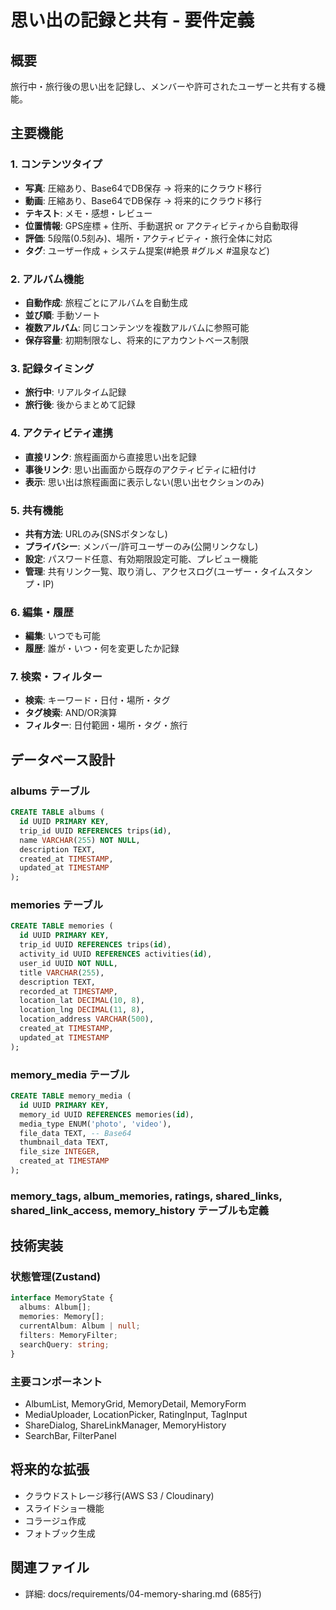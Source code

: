# 思い出の記録と共有 - 要件定義

## 概要
旅行中・旅行後の思い出を記録し、メンバーや許可されたユーザーと共有する機能。

## 主要機能

### 1. コンテンツタイプ
- **写真**: 圧縮あり、Base64でDB保存 → 将来的にクラウド移行
- **動画**: 圧縮あり、Base64でDB保存 → 将来的にクラウド移行
- **テキスト**: メモ・感想・レビュー
- **位置情報**: GPS座標 + 住所、手動選択 or アクティビティから自動取得
- **評価**: 5段階(0.5刻み)、場所・アクティビティ・旅行全体に対応
- **タグ**: ユーザー作成 + システム提案(#絶景 #グルメ #温泉など)

### 2. アルバム機能
- **自動作成**: 旅程ごとにアルバムを自動生成
- **並び順**: 手動ソート
- **複数アルバム**: 同じコンテンツを複数アルバムに参照可能
- **保存容量**: 初期制限なし、将来的にアカウントベース制限

### 3. 記録タイミング
- **旅行中**: リアルタイム記録
- **旅行後**: 後からまとめて記録

### 4. アクティビティ連携
- **直接リンク**: 旅程画面から直接思い出を記録
- **事後リンク**: 思い出画面から既存のアクティビティに紐付け
- **表示**: 思い出は旅程画面に表示しない(思い出セクションのみ)

### 5. 共有機能
- **共有方法**: URLのみ(SNSボタンなし)
- **プライバシー**: メンバー/許可ユーザーのみ(公開リンクなし)
- **設定**: パスワード任意、有効期限設定可能、プレビュー機能
- **管理**: 共有リンク一覧、取り消し、アクセスログ(ユーザー・タイムスタンプ・IP)

### 6. 編集・履歴
- **編集**: いつでも可能
- **履歴**: 誰が・いつ・何を変更したか記録

### 7. 検索・フィルター
- **検索**: キーワード・日付・場所・タグ
- **タグ検索**: AND/OR演算
- **フィルター**: 日付範囲・場所・タグ・旅行

## データベース設計

### albums テーブル
```sql
CREATE TABLE albums (
  id UUID PRIMARY KEY,
  trip_id UUID REFERENCES trips(id),
  name VARCHAR(255) NOT NULL,
  description TEXT,
  created_at TIMESTAMP,
  updated_at TIMESTAMP
);
```

### memories テーブル
```sql
CREATE TABLE memories (
  id UUID PRIMARY KEY,
  trip_id UUID REFERENCES trips(id),
  activity_id UUID REFERENCES activities(id),
  user_id UUID NOT NULL,
  title VARCHAR(255),
  description TEXT,
  recorded_at TIMESTAMP,
  location_lat DECIMAL(10, 8),
  location_lng DECIMAL(11, 8),
  location_address VARCHAR(500),
  created_at TIMESTAMP,
  updated_at TIMESTAMP
);
```

### memory_media テーブル
```sql
CREATE TABLE memory_media (
  id UUID PRIMARY KEY,
  memory_id UUID REFERENCES memories(id),
  media_type ENUM('photo', 'video'),
  file_data TEXT, -- Base64
  thumbnail_data TEXT,
  file_size INTEGER,
  created_at TIMESTAMP
);
```

### memory_tags, album_memories, ratings, shared_links, shared_link_access, memory_history テーブルも定義

## 技術実装

### 状態管理(Zustand)
```typescript
interface MemoryState {
  albums: Album[];
  memories: Memory[];
  currentAlbum: Album | null;
  filters: MemoryFilter;
  searchQuery: string;
}
```

### 主要コンポーネント
- AlbumList, MemoryGrid, MemoryDetail, MemoryForm
- MediaUploader, LocationPicker, RatingInput, TagInput
- ShareDialog, ShareLinkManager, MemoryHistory
- SearchBar, FilterPanel

## 将来的な拡張
- クラウドストレージ移行(AWS S3 / Cloudinary)
- スライドショー機能
- コラージュ作成
- フォトブック生成

## 関連ファイル
- 詳細: docs/requirements/04-memory-sharing.md (685行)